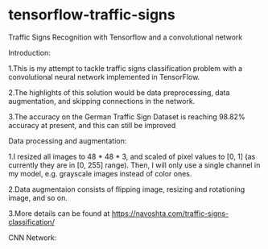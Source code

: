 # tensorflow-traffic-signs
Traffic Signs Recognition with Tensorflow and a convolutional network

Introduction:

1.This is my attempt to tackle traffic signs classification problem with a convolutional neural network implemented in TensorFlow.

2.The highlights of this solution would be data preprocessing, data augmentation, and skipping connections in the network.

3.The accuracy on the German Traffic Sign Dataset is reaching 98.82% accuracy at present, and this can still be improved


Data processing and augmentation:

1.I resized all images to 48 * 48 * 3, and scaled of pixel values to [0, 1] (as currently they are in [0, 255] range). Then, I will only use a single channel in my model, e.g. grayscale images instead of color ones.

2.Data augmentaion consists of flipping image, resizing and rotationing image, and so on.

3.More details can be found at https://navoshta.com/traffic-signs-classification/


CNN Network:

